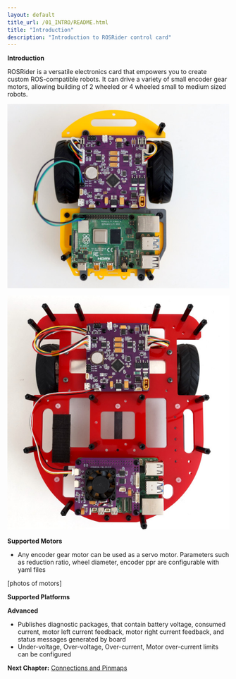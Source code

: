 ```yaml
---
layout: default
title_url: /01_INTRO/README.html
title: "Introduction"
description: "Introduction to ROSRider control card"
---
```


**Introduction**

ROSRider is a versatile electronics card that empowers you to create custom ROS-compatible robots. It can drive a variety of small encoder gear motors, allowing building of 2 wheeled or 4 wheeled small to medium sized robots.

<p align="center">
<img src="../images/sorcerer_rosrider_intro.jpg" alt="ROSRider application project">
</p>

<p align="center">
<img src="../images/caretta_with_ros2rpi_intro.jpg" alt="Caretta with ROS2RPI">
</p>




**Supported Motors**

- Any encoder gear motor can be used as a servo motor. Parameters such as reduction ratio, wheel diameter, encoder ppr are configurable with yaml files


[photos of motors]

**Supported Platforms**


**Advanced**

- Publishes diagnostic packages, that contain battery voltage, consumed current, motor left current feedback, motor right current feedback, and status messages generated by board
- Under-voltage, Over-voltage, Over-current, Motor over-current limits can be configured

__Next Chapter:__ [Connections and Pinmaps](../02_PINMAP/README.md)